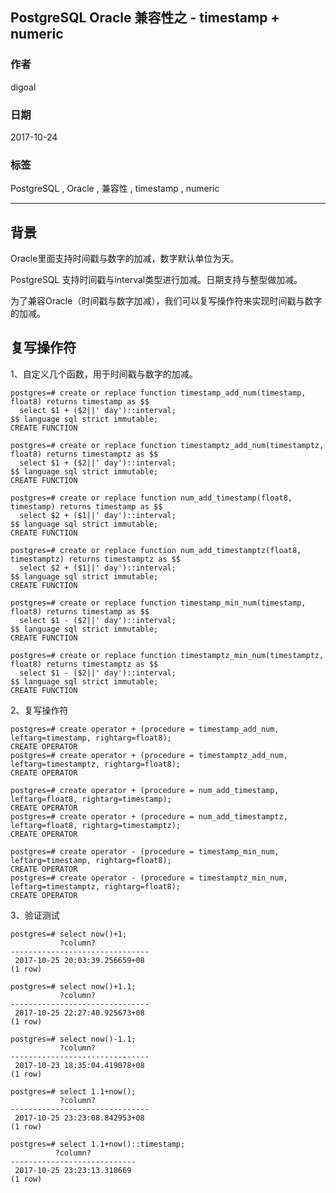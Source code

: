 ## PostgreSQL Oracle 兼容性之 - timestamp + numeric  
                  
### 作者                           
digoal                         
                                    
### 日期                                                                                                                                           
2017-10-24                                                                      
                                                                           
### 标签                                                                        
PostgreSQL , Oracle , 兼容性 , timestamp , numeric    
                                                                                                                                              
----                                                                                                                                        
                                                                                                                                                 
## 背景         
Oracle里面支持时间戳与数字的加减，数字默认单位为天。  
  
PostgreSQL 支持时间戳与interval类型进行加减。日期支持与整型做加减。  
  
为了兼容Oracle（时间戳与数字加减），我们可以复写操作符来实现时间戳与数字的加减。  
  
## 复写操作符  
1、自定义几个函数，用于时间戳与数字的加减。  
  
```  
postgres=# create or replace function timestamp_add_num(timestamp, float8) returns timestamp as $$        
  select $1 + ($2||' day')::interval;               
$$ language sql strict immutable;  
CREATE FUNCTION  
  
postgres=# create or replace function timestamptz_add_num(timestamptz, float8) returns timestamptz as $$  
  select $1 + ($2||' day')::interval;  
$$ language sql strict immutable;  
CREATE FUNCTION  
  
postgres=# create or replace function num_add_timestamp(float8, timestamp) returns timestamp as $$        
  select $2 + ($1||' day')::interval;               
$$ language sql strict immutable;  
CREATE FUNCTION  
  
postgres=# create or replace function num_add_timestamptz(float8, timestamptz) returns timestamptz as $$  
  select $2 + ($1||' day')::interval;  
$$ language sql strict immutable;  
CREATE FUNCTION  
  
postgres=# create or replace function timestamp_min_num(timestamp, float8) returns timestamp as $$        
  select $1 - ($2||' day')::interval;               
$$ language sql strict immutable;  
CREATE FUNCTION  
  
postgres=# create or replace function timestamptz_min_num(timestamptz, float8) returns timestamptz as $$  
  select $1 - ($2||' day')::interval;  
$$ language sql strict immutable;  
CREATE FUNCTION  
```  
  
2、复写操作符  
  
```  
postgres=# create operator + (procedure = timestamp_add_num, leftarg=timestamp, rightarg=float8);  
CREATE OPERATOR  
postgres=# create operator + (procedure = timestamptz_add_num, leftarg=timestamptz, rightarg=float8);  
CREATE OPERATOR  
  
postgres=# create operator + (procedure = num_add_timestamp, leftarg=float8, rightarg=timestamp);  
CREATE OPERATOR  
postgres=# create operator + (procedure = num_add_timestamptz, leftarg=float8, rightarg=timestamptz);  
CREATE OPERATOR  
  
postgres=# create operator - (procedure = timestamp_min_num, leftarg=timestamp, rightarg=float8);  
CREATE OPERATOR  
postgres=# create operator - (procedure = timestamptz_min_num, leftarg=timestamptz, rightarg=float8);  
CREATE OPERATOR  
```  
  
3、验证测试  
  
```  
postgres=# select now()+1;  
           ?column?              
-------------------------------  
 2017-10-25 20:03:39.256659+08  
(1 row)  
  
postgres=# select now()+1.1;  
           ?column?              
-------------------------------  
 2017-10-25 22:27:40.925673+08  
(1 row)  
  
postgres=# select now()-1.1;  
           ?column?              
-------------------------------  
 2017-10-23 18:35:04.419078+08  
(1 row)  
  
postgres=# select 1.1+now();  
           ?column?              
-------------------------------  
 2017-10-25 23:23:08.842953+08  
(1 row)  
  
postgres=# select 1.1+now()::timestamp;  
          ?column?            
----------------------------  
 2017-10-25 23:23:13.318669  
(1 row)  
```  
  
